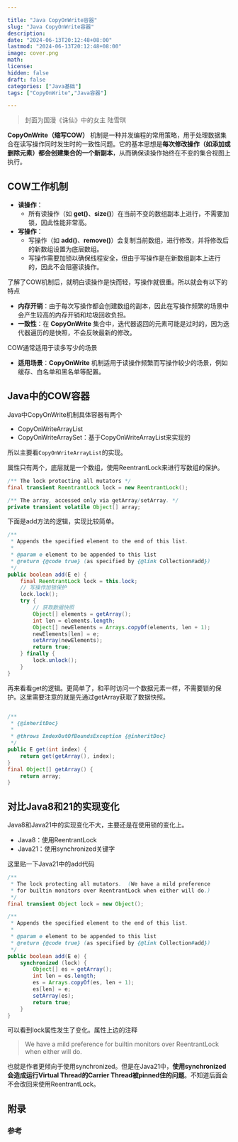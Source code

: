 ```yaml
---

title: "Java CopyOnWrite容器"
slug: "Java CopyOnWrite容器"
description:
date: "2024-06-13T20:12:48+08:00"
lastmod: "2024-06-13T20:12:48+08:00"
image: cover.png
math:
license:
hidden: false
draft: false
categories: ["Java基础"]
tags: ["CopyOnWrite","Java容器"]

---
```


> 封面为国漫《诛仙》中的女主 陆雪琪


**CopyOnWrite（缩写COW）** 机制是一种并发编程的常用策略，用于处理数据集合在读写操作同时发生时的一致性问题。它的基本思想是**每次修改操作（如添加或删除元素）都会创建集合的一个新副本**，从而确保读操作始终在不变的集合视图上执行。

<a name="rtAHp"></a>
## COW工作机制

- **读操作**：
   - 所有读操作（如 **get()**、**size()**）在当前不变的数组副本上进行，不需要加锁，因此性能非常高。
- **写操作**：
   - 写操作（如 **add()**、**remove()**）会复制当前数组，进行修改，并将修改后的新数组设置为底层数组。
   - 写操作需要加锁以确保线程安全，但由于写操作是在新数组副本上进行的，因此不会阻塞读操作。

了解了COW机制后，就明白读操作是快而轻，写操作就很重。所以就会有以下的特点

- **内存开销**：由于每次写操作都会创建数组的副本，因此在写操作频繁的场景中会产生较高的内存开销和垃圾回收负担。
- **一致性**：在 **CopyOnWrite** 集合中，迭代器返回的元素可能是过时的，因为迭代器遍历的是快照，不会反映最新的修改。

COW通常适用于读多写少的场景

- **适用场景**：**CopyOnWrite** 机制适用于读操作频繁而写操作较少的场景，例如缓存、白名单和黑名单等配置。


<a name="h0UHS"></a>
## Java中的COW容器
Java中CopyOnWrite机制具体容器有两个

- CopyOnWriteArrayList
- CopyOnWriteArraySet：基于CopyOnWriteArrayList来实现的

所以主要看`CopyOnWriteArrayList`的实现。

属性只有两个，底层就是一个数组，使用ReentrantLock来进行写数组的保护。
```java
/** The lock protecting all mutators */
final transient ReentrantLock lock = new ReentrantLock();

/** The array, accessed only via getArray/setArray. */
private transient volatile Object[] array;
```


下面是add方法的逻辑，实现比较简单。
```java
/**
 * Appends the specified element to the end of this list.
 *
 * @param e element to be appended to this list
 * @return {@code true} (as specified by {@link Collection#add})
 */
public boolean add(E e) {
    final ReentrantLock lock = this.lock;
    // 写操作加锁保护
    lock.lock();
    try {
        // 获取数据快照
        Object[] elements = getArray();
        int len = elements.length;
        Object[] newElements = Arrays.copyOf(elements, len + 1);
        newElements[len] = e;
        setArray(newElements);
        return true;
    } finally {
        lock.unlock();
    }
}
```


再来看看get的逻辑。更简单了，和平时访问一个数据元素一样，不需要锁的保护。这里需要注意的就是先通过getArray获取了数据快照。
```java

/**
 * {@inheritDoc}
 *
 * @throws IndexOutOfBoundsException {@inheritDoc}
 */
public E get(int index) {
    return get(getArray(), index);
}
final Object[] getArray() {
    return array;
}
```


<a name="Ugd2o"></a>
## 对比Java8和21的实现变化
Java8和Java21中的实现变化不大，主要还是在使用锁的变化上。

- Java8：使用ReentrantLock
- Java21：使用synchronized关键字

这里贴一下Java21中的add代码
```java
/**
 * The lock protecting all mutators.  (We have a mild preference
 * for builtin monitors over ReentrantLock when either will do.)
 */
final transient Object lock = new Object();

/**
 * Appends the specified element to the end of this list.
 *
 * @param e element to be appended to this list
 * @return {@code true} (as specified by {@link Collection#add})
 */
public boolean add(E e) {
    synchronized (lock) {
        Object[] es = getArray();
        int len = es.length;
        es = Arrays.copyOf(es, len + 1);
        es[len] = e;
        setArray(es);
        return true;
    }
}
```

可以看到lock属性发生了变化。属性上边的注释
> We have a mild preference for builtin monitors over ReentrantLock when either will do.

也就是作者更倾向于使用synchronized。但是在Java21中，**使用synchronized会造成运行Virtual Thread的Carrier Thread被pinned住的问题**。不知道后面会不会改回来使用ReentrantLock。


## 附录

### 参考
